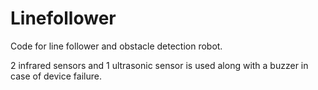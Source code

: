 # Linefollower
Code for line follower and obstacle detection robot.

2 infrared sensors and 1 ultrasonic sensor is used along with a buzzer in case of device failure.
